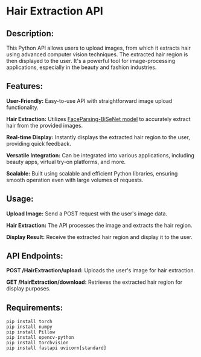 # Hair Extraction API
## Description:
This Python API allows users to upload images, from which it extracts hair using advanced computer vision techniques. The extracted hair region is then displayed to the user. It's a powerful tool for image-processing applications, especially in the beauty and fashion industries.

## Features:

**User-Friendly:** Easy-to-use API with straightforward image upload functionality.

**Hair Extraction:** Utilizes [FaceParsing-BiSeNet model](https://github.com/GithubRealFan/HairColorChange/commits?author=GithubRealFan) to accurately extract hair from the provided images.

**Real-time Display:** Instantly displays the extracted hair region to the user, providing quick feedback.

**Versatile Integration:** Can be integrated into various applications, including beauty apps, virtual try-on platforms, and more.

**Scalable:** Built using scalable and efficient Python libraries, ensuring smooth operation even with large volumes of requests.

## Usage:

**Upload Image:** Send a POST request with the user's image data.

**Hair Extraction:** The API processes the image and extracts the hair region.

**Display Result:** Receive the extracted hair region and display it to the user.

## API Endpoints:

**POST /HairExtraction/upload:** Uploads the user's image for hair extraction.

**GET /HairExtraction/download:** Retrieves the extracted hair region for display purposes.

## Requirements:
```
pip install torch
pip install numpy
pip install Pillow
pip install opencv-python
pip install torchvision
pip install fastapi uvicorn[standard]
```
